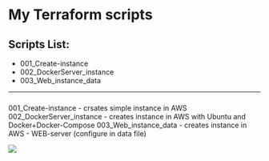 # My Terraform scripts
## Scripts List:
* 001_Create-instance
* 002_DockerServer_instance
* 003_Web_instance_data
***
### 
001_Create-instance - crsates simple instance in AWS
002_DockerServer_instance - creates instance in AWS with Ubuntu and Docker+Docker-Compose
003_Web_instance_data - creates instance in AWS - WEB-server (configure in data file)

![](https://komarev.com/ghpvc/?username=vyashin-devops0&label=Views+Since+Jan2022&color=brightgreen)
